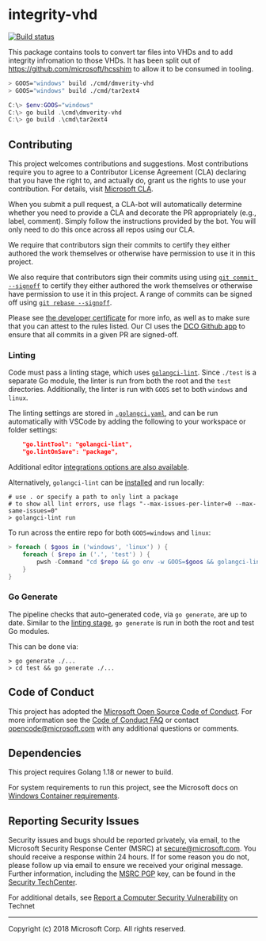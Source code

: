 # integrity-vhd

[![Build status](https://github.com/microsoft/integrity-vhd/actions/workflows/ci.yml/badge.svg?branch=master)](https://github.com/microsoft/integrity-vhd/actions?query=branch%3Amaster)

This package contains tools to convert tar files into VHDs and to add integrity infromation to those VHDs. It has been split out of https://github.com/microsoft/hcsshim to allow it to be consumed in tooling.

```sh
> GOOS="windows" build ./cmd/dmverity-vhd
> GOOS="windows" build ./cmd/tar2ext4
```

```powershell
C:\> $env:GOOS="windows"
C:\> go build .\cmd\dmverity-vhd
C:\> go build .\cmd\tar2ext4
```

## Contributing

This project welcomes contributions and suggestions. Most contributions require you to agree to a
Contributor License Agreement (CLA) declaring that you have the right to, and actually do, grant us
the rights to use your contribution. For details, visit [Microsoft CLA](https://cla.microsoft.com).

When you submit a pull request, a CLA-bot will automatically determine whether you need to provide
a CLA and decorate the PR appropriately (e.g., label, comment). Simply follow the instructions
provided by the bot. You will only need to do this once across all repos using our CLA.

We require that contributors sign their commits
to certify they either authored the work themselves or otherwise have permission to use it in this project.

We also require that contributors sign their commits using  using [`git commit --signoff`][git-commit-s]
to certify they either authored the work themselves or otherwise have permission to use it in this project.
A range of commits can be signed off using [`git rebase --signoff`][git-rebase-s].

Please see  [the developer certificate](https://developercertificate.org) for more info,
as well as to make sure that you can attest to the rules listed.
Our CI uses the [DCO Github app](https://github.com/apps/dco) to ensure that all commits in a given PR are signed-off.

### Linting

Code must pass a linting stage, which uses [`golangci-lint`][lint].
Since `./test` is a separate Go module, the linter is run from both the root and the
`test` directories. Additionally, the linter is run with `GOOS` set to both `windows` and
`linux`.

The linting settings are stored in [`.golangci.yaml`](./.golangci.yaml), and can be run
automatically with VSCode by adding the following to your workspace or folder settings:

```json
    "go.lintTool": "golangci-lint",
    "go.lintOnSave": "package",
```

Additional editor [integrations options are also available][lint-ide].

Alternatively, `golangci-lint` can be [installed][lint-install] and run locally:

```shell
# use . or specify a path to only lint a package
# to show all lint errors, use flags "--max-issues-per-linter=0 --max-same-issues=0"
> golangci-lint run
```

To run across the entire repo for both `GOOS=windows` and `linux`:

```powershell
> foreach ( $goos in ('windows', 'linux') ) {
    foreach ( $repo in ('.', 'test') ) {
        pwsh -Command "cd $repo && go env -w GOOS=$goos && golangci-lint.exe run --verbose"
    }
}
```

### Go Generate

The pipeline checks that auto-generated code, via `go generate`, are up to date.
Similar to the [linting stage](#linting), `go generate` is run in both the root and test Go modules.

This can be done via:

```shell
> go generate ./...
> cd test && go generate ./...
```

## Code of Conduct

This project has adopted the [Microsoft Open Source Code of Conduct](https://opensource.microsoft.com/codeofconduct/).
For more information see the [Code of Conduct FAQ](https://opensource.microsoft.com/codeofconduct/faq/) or
contact [opencode@microsoft.com](mailto:opencode@microsoft.com) with any additional questions or comments.

## Dependencies

This project requires Golang 1.18 or newer to build.

For system requirements to run this project, see the Microsoft docs on [Windows Container requirements](https://docs.microsoft.com/en-us/virtualization/windowscontainers/deploy-containers/system-requirements).

## Reporting Security Issues

Security issues and bugs should be reported privately, via email, to the Microsoft Security
Response Center (MSRC) at [secure@microsoft.com](mailto:secure@microsoft.com). You should
receive a response within 24 hours. If for some reason you do not, please follow up via
email to ensure we received your original message. Further information, including the
[MSRC PGP](https://technet.microsoft.com/en-us/security/dn606155) key, can be found in
the [Security TechCenter](https://technet.microsoft.com/en-us/security/default).

For additional details, see [Report a Computer Security Vulnerability](https://technet.microsoft.com/en-us/security/ff852094.aspx) on Technet

---------------
Copyright (c) 2018 Microsoft Corp.  All rights reserved.

[lint]: https://golangci-lint.run/
[lint-ide]: https://golangci-lint.run/usage/integrations/#editor-integration
[lint-install]: https://golangci-lint.run/usage/install/#local-installation

[git-commit-s]: https://git-scm.com/docs/git-commit#Documentation/git-commit.txt--s
[git-rebase-s]: https://git-scm.com/docs/git-rebase#Documentation/git-rebase.txt---signoff
